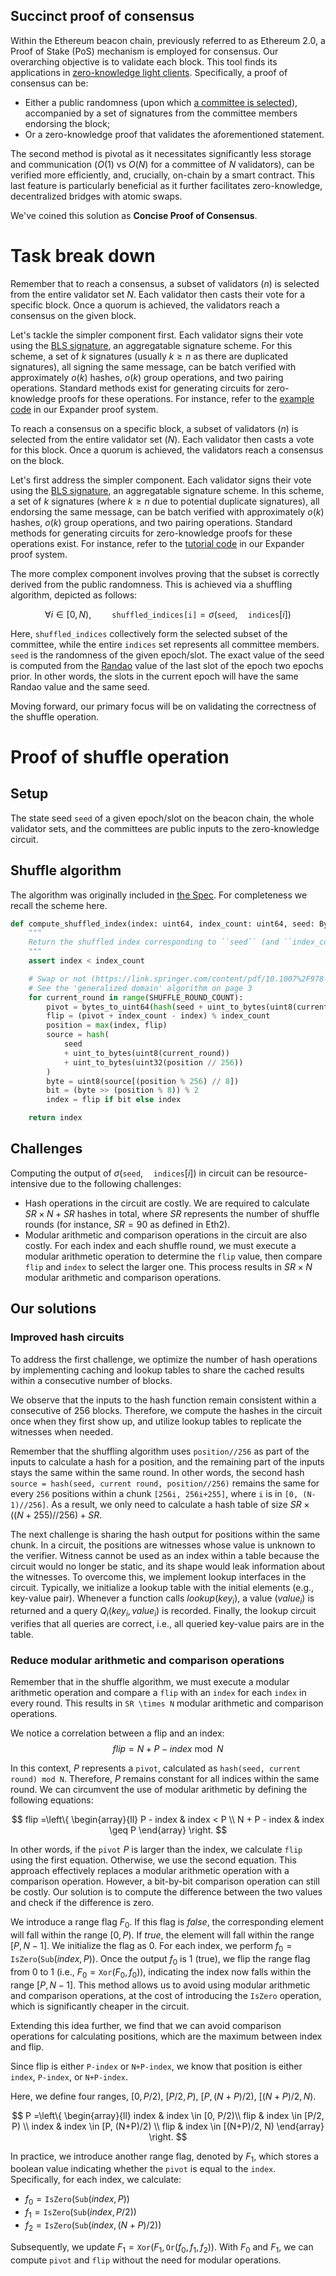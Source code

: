 Succinct proof of consensus
---

Within the Ethereum beacon chain, previously referred to as Ethereum 2.0, a Proof of Stake (PoS) mechanism is employed for consensus. Our overarching objective is to validate each block. This tool finds its applications in [zero-knowledge light clients](https://docs.zkbridge.com/zklightclient-overview/introduction). Specifically, a proof of consensus can be:
- Either a public randomness (upon which [a committee is selected](https://hackmd.io/@benjaminion/shuffling)), accompanied by a set of signatures from the committee members endorsing the block;
- Or a zero-knowledge proof that validates the aforementioned statement.

The second method is pivotal as it necessitates significantly less storage and communication ($O(1)$ vs $O(N)$ for a committee of $N$ validators), can be verified more efficiently, and, crucially, on-chain by a smart contract. This last feature is particularly beneficial as it further facilitates zero-knowledge, decentralized bridges with atomic swaps.

We've coined this solution as __Concise Proof of Consensus__.


# Task break down



Remember that to reach a consensus, a subset of validators ($n$) is selected from the entire validator set $N$. Each validator then casts their vote for a specific block. Once a quorum is achieved, the validators reach a consensus on the given block.

Let's tackle the simpler component first. Each validator signs their vote using the [BLS signature](https://eth2book.info/capella/part2/building_blocks/signatures/), an aggregatable signature scheme. For this scheme, a set of $k$ signatures (usually $k\geq n$ as there are duplicated signatures), all signing the same message, can be batch verified with approximately $o(k)$ hashes, $o(k)$ group operations, and two pairing operations. Standard methods exist for generating circuits for zero-knowledge proofs for these operations. For instance, refer to the [example code](https://github.com/PolyhedraZK/ExpanderCompilerCollection/tree/master/examples) in our Expander proof system.


To reach a consensus on a specific block, a subset of validators ($n$) is selected from the entire validator set ($N$). Each validator then casts a vote for this block. Once a quorum is achieved, the validators reach a consensus on the block.

Let's first address the simpler component. Each validator signs their vote using the [BLS signature](https://eth2book.info/capella/part2/building_blocks/signatures/), an aggregatable signature scheme. In this scheme, a set of $k$ signatures (where $k\geq n$ due to potential duplicate signatures), all endorsing the same message, can be batch verified with approximately $o(k)$ hashes, $o(k)$ group operations, and two pairing operations. Standard methods for generating circuits for zero-knowledge proofs for these operations exist. For instance, refer to the [tutorial code](https://github.com/PolyhedraZK/ExpanderCompilerCollection/tree/master/examples) in our Expander proof system.

The more complex component involves proving that the subset is correctly derived from the public randomness. This is achieved via a shuffling algorithm, depicted as follows:

$$
\forall i \in [0, N), \quad\quad\texttt{shuffled\_indices[i]} = \sigma( \texttt{seed},\quad \texttt{indices}[i])
$$

Here, $\texttt{shuffled\_indices}$ collectively form the selected subset of the committee, while the entire $\texttt{indices}$ set represents all committee members. $\texttt{seed}$ is the randomness of the given epoch/slot. The exact value of the seed is computed from the [Randao](https://eth2book.info/capella/part2/building_blocks/randomness/#the-randao) value of the last slot of the epoch two epochs prior. In other words, the slots in the current epoch will have the same Randao value and the same seed. 

Moving forward, our primary focus will be on validating the correctness of the shuffle operation.

# Proof of shuffle operation

## Setup
The state seed $\texttt{seed}$ of a given epoch/slot on the beacon chain, the whole validator sets, and the committees are public inputs to the zero-knowledge circuit. 

## Shuffle algorithm

The algorithm was originally included in [the Spec](https://github.com/ethereum/consensus-specs/blob/v1.3.0/specs/phase0/beacon-chain.md#compute_shuffled_index). For completeness we recall the scheme here.

``` python
def compute_shuffled_index(index: uint64, index_count: uint64, seed: Bytes32) -> uint64:
    """
    Return the shuffled index corresponding to ``seed`` (and ``index_count``).
    """
    assert index < index_count

    # Swap or not (https://link.springer.com/content/pdf/10.1007%2F978-3-642-32009-5_1.pdf)
    # See the 'generalized domain' algorithm on page 3
    for current_round in range(SHUFFLE_ROUND_COUNT):
        pivot = bytes_to_uint64(hash(seed + uint_to_bytes(uint8(current_round)))[0:8]) % index_count
        flip = (pivot + index_count - index) % index_count
        position = max(index, flip)
        source = hash(
            seed
            + uint_to_bytes(uint8(current_round))
            + uint_to_bytes(uint32(position // 256))
        )
        byte = uint8(source[(position % 256) // 8])
        bit = (byte >> (position % 8)) % 2
        index = flip if bit else index

    return index
```

## Challenges
Computing the output of $\sigma( \texttt{seed},\quad \texttt{indices}[i])$ in circuit can be resource-intensive due to the following challenges:
- Hash operations in the circuit are costly. We are required to calculate $SR\times N + SR$ hashes in total, where $SR$ represents the number of shuffle rounds (for instance, $SR = 90$ as defined in Eth2).
- Modular arithmetic and comparison operations in the circuit are also costly. For each index and each shuffle round, we must execute a modular arithmetic operation to determine the `flip` value, then compare `flip` and `index` to select the larger one. This process results in $SR\times N$ modular arithmetic and comparison operations.

## Our solutions

### Improved hash circuits
To address the first challenge, we optimize the number of hash operations by implementing caching and lookup tables to share the cached results within a consecutive number of blocks.

We observe that the inputs to the hash function remain consistent within a consecutive of 256 blocks. Therefore, we compute the hashes in the circuit once when they first show up, and utilize lookup tables to replicate the witnesses when needed.

Remember that the shuffling algorithm uses `position//256` as part of the inputs to calculate a hash for a position, and the remaining part of the inputs stays the same within the same round. In other words, the second hash `source = hash(seed, current round, position//256)` remains the same for every `256` positions within a chunk `[256i, 256i+255]`, where `i` is in `[0, (N-1)//256]`. As a result, we only need to calculate a hash table of size $SR\times ((N+255)//256) + SR$.

The next challenge is sharing the hash output for positions within the same chunk. In a circuit, the positions are witnesses whose value is unknown to the verifier. Witness cannot be used as an index within a table because the circuit would no longer be static, and its shape would leak information about the witnesses. To overcome this, we implement lookup interfaces in the circuit. Typically, we initialize a lookup table with the initial elements (e.g., key-value pair). Whenever a function calls $lookup(key_i)$, a value ($value_i$) is returned and a query $Q_i(key_i , value_i)$ is recorded. Finally, the lookup circuit verifies that all queries are correct, i.e., all queried key-value pairs are in the table.

### Reduce modular arithmetic and comparison operations
Remember that in the shuffle algorithm, we must execute a modular arithmetic operation and compare a `flip` with an `index` for each `index` in every round. This results in `SR \times N` modular arithmetic and comparison operations.

We notice a correlation between a flip and an index:
$$
flip = N + P - index \bmod N
$$

In this context, $P$ represents a `pivot`, calculated as `hash(seed, current round) mod N`. Therefore, $P$ remains constant for all indices within the same round. We can circumvent the use of modular arithmetic by defining the following equations:

$$
flip =\left\{
\begin{array}{ll}
P - index  & index < P \\
N + P - index & index \geq P
\end{array}
\right.                                      
$$

In other words, if the `pivot` $P$ is larger than the index, we calculate `flip` using the first equation. Otherwise, we use the second equation. This approach effectively replaces a modular arithmetic operation with a comparison operation. However, a bit-by-bit comparison operation can still be costly. Our solution is to compute the difference between the two values and check if the difference is zero.

We introduce a range flag $F_0$. If this flag is $false$, the corresponding element will fall within the range $[0, P)$. If $true$, the element will fall within the range $[P, N-1]$. We initialize the flag as $0$. For each index, we perform $f_0 = \texttt{IsZero}(\texttt{Sub}(index, P))$. Once the output $f_0$ is $1$ (true), we flip the range flag from 0 to 1 (i.e., $F_0=\texttt{Xor}(F_0 , f_0)$), indicating the index now falls within the range $[P, N-1]$. This method allows us to avoid using modular arithmetic and comparison operations, at the cost of introducing the $\texttt{IsZero}$ operation, which is significantly cheaper in the circuit.

Extending this idea further,  we find that we can avoid comparison operations for calculating positions, which are the maximum between index and flip.

Since flip is either `P-index` or `N+P-index`, we know that position is either `index`, `P-index`, or `N+P-index`. 

Here, we define four ranges, $[0, P/2)$, $[P/2, P)$, $[P, (N+P)/2)$, $[(N+P)/2, N)$.

$$
P =\left\{
\begin{array}{ll}
index  & index \in [0, P/2)\\
flip  & index \in [P/2, P) \\
index &  index \in [P, (N+P)/2) \\
flip &  index \in [(N+P)/2, N)
\end{array}
\right.                                      
$$

In practice, we introduce another range flag, denoted by $F_1$, which stores a boolean value indicating whether the `pivot` is equal to the `index`. Specifically, for each index, we calculate:

- $f_0 = \texttt{IsZero}(\texttt{Sub}(index, P))$
- $f_1 = \texttt{IsZero}(\texttt{Sub}(index, P/2))$
- $f_2 = \texttt{IsZero}(\texttt{Sub}(index, (N+P)/2))$

Subsequently, we update $F_1 = \texttt{Xor}(F_1,\texttt{Or} (f_0, f_1,f_2))$. With $F_0$ and $F_1$, we can compute `pivot` and `flip` without the need for modular operations.
